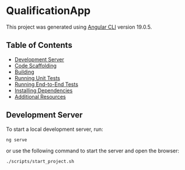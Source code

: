 # QualificationApp

This project was generated using [Angular CLI](https://github.com/angular/angular-cli) version 19.0.5.

## Table of Contents

- [Development Server](#development-server)
- [Code Scaffolding](#code-scaffolding)
- [Building](#building)
- [Running Unit Tests](#running-unit-tests)
- [Running End-to-End Tests](#running-end-to-end-tests)
- [Installing Dependencies](#installing-dependencies)
- [Additional Resources](#additional-resources)

## Development Server

To start a local development server, run:

```bash
ng serve
```

or  use the following command to start the server and open the browser:

```bash
./scripts/start_project.sh
```
